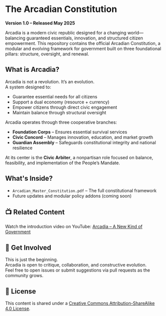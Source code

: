 # The Arcadian Constitution

**Version 1.0 – Released May 2025**

Arcadia is a modern civic republic designed for a changing world—balancing guaranteed essentials, innovation, and structured citizen empowerment. This repository contains the official Arcadian Constitution, a modular and evolving framework for government built on three foundational pillars: structure, oversight, and renewal.

## What is Arcadia?

Arcadia is not a revolution. It’s an evolution.  
A system designed to:
- Guarantee essential needs for all citizens
- Support a dual economy (resource + currency)
- Empower citizens through direct civic engagement
- Maintain balance through structural oversight

Arcadia operates through three cooperative branches:
- **Foundation Corps** – Ensures essential survival services
- **Civic Concord** – Manages innovation, education, and market growth
- **Guardian Assembly** – Safeguards constitutional integrity and national resilience

At its center is the **Civic Arbiter**, a nonpartisan role focused on balance, feasibility, and implementation of the People’s Mandate.

## What's Inside?

- `Arcadian_Master_Constitution.pdf` – The full constitutional framework
- Future updates and modular policy addons (coming soon)

## 📺 Related Content

Watch the introduction video on YouTube: [Arcadia – A New Kind of Government](https://www.youtube.com/your-video-link)

## 📢 Get Involved

This is just the beginning.  
Arcadia is open to critique, collaboration, and constructive evolution.  
Feel free to open issues or submit suggestions via pull requests as the community grows.

## 💬 License

This content is shared under a [Creative Commons Attribution-ShareAlike 4.0 License](https://creativecommons.org/licenses/by-sa/4.0/).
